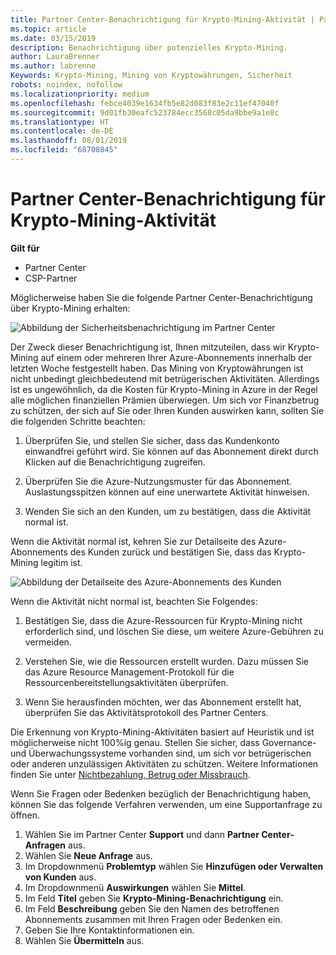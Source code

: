 ```yaml
---
title: Partner Center-Benachrichtigung für Krypto-Mining-Aktivität | Partner Center
ms.topic: article
ms.date: 03/15/2019
description: Benachrichtigung über potenzielles Krypto-Mining.
author: LauraBrenner
ms.author: labrenne
Keywords: Krypto-Mining, Mining von Kryptowährungen, Sicherheit
robots: noindex, nofollow
ms.localizationpriority: medium
ms.openlocfilehash: febce4039e1634fb5e82d083f83e2c11ef47040f
ms.sourcegitcommit: 9d01fb30eafc523784ecc3568c05da9bbe9a1e8c
ms.translationtype: HT
ms.contentlocale: de-DE
ms.lasthandoff: 08/01/2019
ms.locfileid: "68708845"
---
```

# <a name="partner-center-notification-for-cryptocurrency-mining-activity"></a>Partner Center-Benachrichtigung für Krypto-Mining-Aktivität

**Gilt für**

-  Partner Center
-  CSP-Partner

Möglicherweise haben Sie die folgende Partner Center-Benachrichtigung über Krypto-Mining erhalten:
 
![Abbildung der Sicherheitsbenachrichtigung im Partner Center](images/crypto1.png)

Der Zweck dieser Benachrichtigung ist, Ihnen mitzuteilen, dass wir Krypto-Mining auf einem oder mehreren Ihrer Azure-Abonnements innerhalb der letzten Woche festgestellt haben. Das Mining von Kryptowährungen ist nicht unbedingt gleichbedeutend mit betrügerischen Aktivitäten. Allerdings ist es ungewöhnlich, da die Kosten für Krypto-Mining in Azure in der Regel alle möglichen finanziellen Prämien überwiegen. Um sich vor Finanzbetrug zu schützen, der sich auf Sie oder Ihren Kunden auswirken kann, sollten Sie die folgenden Schritte beachten:

1.  Überprüfen Sie, und stellen Sie sicher, dass das Kundenkonto einwandfrei geführt wird. Sie können auf das Abonnement direkt durch Klicken auf die Benachrichtigung zugreifen.

2.  Überprüfen Sie die Azure-Nutzungsmuster für das Abonnement. Auslastungsspitzen können auf eine unerwartete Aktivität hinweisen.

3.  Wenden Sie sich an den Kunden, um zu bestätigen, dass die Aktivität normal ist.

Wenn die Aktivität normal ist, kehren Sie zur Detailseite des Azure-Abonnements des Kunden zurück und bestätigen Sie, dass das Krypto-Mining legitim ist. 


![Abbildung der Detailseite des Azure-Abonnements des Kunden](images/crypto2.png)

Wenn die Aktivität nicht normal ist, beachten Sie Folgendes:

1.  Bestätigen Sie, dass die Azure-Ressourcen für Krypto-Mining nicht erforderlich sind, und löschen Sie diese, um weitere Azure-Gebühren zu vermeiden.

2.  Verstehen Sie, wie die Ressourcen erstellt wurden. Dazu müssen Sie das Azure Resource Management-Protokoll für die Ressourcenbereitstellungsaktivitäten überprüfen.

3.  Wenn Sie herausfinden möchten, wer das Abonnement erstellt hat, überprüfen Sie das Aktivitätsprotokoll des Partner Centers.

Die Erkennung von Krypto-Mining-Aktivitäten basiert auf Heuristik und ist möglicherweise nicht 100%ig genau. Stellen Sie sicher, dass Governance- und Überwachungssysteme vorhanden sind, um sich vor betrügerischen oder anderen unzulässigen Aktivitäten zu schützen. Weitere Informationen finden Sie unter [Nichtbezahlung, Betrug oder Missbrauch](https://docs.microsoft.com/partner-center/non-payment--fraud--or-misuse).

Wenn Sie Fragen oder Bedenken bezüglich der Benachrichtigung haben, können Sie das folgende Verfahren verwenden, um eine Supportanfrage zu öffnen.

1.  Wählen Sie im Partner Center **Support** und dann **Partner Center-Anfragen** aus.
3.  Wählen Sie **Neue Anfrage** aus. 
4.  Im Dropdownmenü **Problemtyp** wählen Sie **Hinzufügen oder Verwalten von Kunden** aus.
5.  Im Dropdownmenü **Auswirkungen** wählen Sie **Mittel**.
6.  Im Feld **Titel** geben Sie **Krypto-Mining-Benachrichtigung** ein.
7.  Im Feld **Beschreibung** geben Sie den Namen des betroffenen Abonnements zusammen mit Ihren Fragen oder Bedenken ein. 
8.  Geben Sie Ihre Kontaktinformationen ein.
9.  Wählen Sie **Übermitteln** aus.



